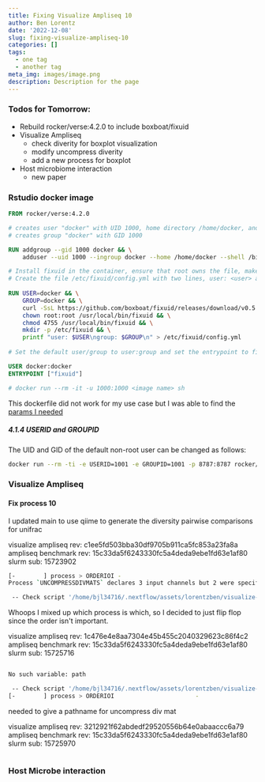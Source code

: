```yaml
---
title: Fixing Visualize Ampliseq 10
author: Ben Lorentz
date: '2022-12-08'
slug: fixing-visualize-ampliseq-10
categories: []
tags:
  - one tag
  - another tag
meta_img: images/image.png
description: Description for the page
---
```


### Todos for Tomorrow:

- Rebuild rocker/verse:4.2.0 to include boxboat/fixuid
- Visualize Ampliseq 
  - check diverity for boxplot visualization
  - modify uncompress diverity
  - add a new process for boxplot
- Host microbiome interaction
  - new paper
  
### Rstudio docker image

```dockerfile
FROM rocker/verse:4.2.0

# creates user "docker" with UID 1000, home directory /home/docker, and shell /bin/sh
# creates group "docker" with GID 1000

RUN addgroup --gid 1000 docker && \
    adduser --uid 1000 --ingroup docker --home /home/docker --shell /bin/sh --disabled-password --gecos "" docker

# Install fixuid in the container, ensure that root owns the file, make it execuatble, and enable the setuid bit. 
# Create the file /etc/fixuid/config.yml with two lines, user: <user> and group: <group> using the user and group from step 1.
  
RUN USER=docker && \
    GROUP=docker && \
    curl -SsL https://github.com/boxboat/fixuid/releases/download/v0.5.1/fixuid-0.5.1-linux-amd64.tar.gz | tar -C /usr/local/bin -xzf - && \
    chown root:root /usr/local/bin/fixuid && \
    chmod 4755 /usr/local/bin/fixuid && \
    mkdir -p /etc/fixuid && \
    printf "user: $USER\ngroup: $GROUP\n" > /etc/fixuid/config.yml
    
# Set the default user/group to user:group and set the entrypoint to fixuid

USER docker:docker
ENTRYPOINT ["fixuid"]

# docker run --rm -it -u 1000:1000 <image name> sh
```

This dockerfile did not work for my use case but I was able to find the [params I needed](https://rocker-project.org/images/versioned/rstudio.html)

##### 4.1.4 USERID and GROUPID

The UID and GID of the default non-root user can be changed as follows:

```bash
docker run --rm -ti -e USERID=1001 -e GROUPID=1001 -p 8787:8787 rocker/rstudio
```

### Visualize Ampliseq

#### Fix process 10 

I updated main to use qiime to generate the diversity pairwise comparisons for unifrac

visualize ampliseq rev: c1ee5fd503bba30df9705b911ca5fc853a23fa8a
ampliseq benchmark rev: 15c33da5f6243330fc5a4deda9ebe1fd63e1af80
slurm sub: 15723902

```bash
[-        ] process > ORDERIOI -
Process `UNCOMPRESSDIVMATS` declares 3 input channels but 2 were specified

 -- Check script '/home/bjl34716/.nextflow/assets/lorentzben/visualize-ampliseq/main.nf' at line: 67 or see '.nextflow.log' fi

```

Whoops I mixed up which process is which, so I decided to just flip flop since the order isn't important. 

visualize ampliseq rev: 1c476e4e8aa7304e45b455c2040329623c86f4c2
ampliseq benchmark rev: 15c33da5f6243330fc5a4deda9ebe1fd63e1af80
slurm sub: 15725716

```bash

No such variable: path

 -- Check script '/home/bjl34716/.nextflow/assets/lorentzben/visualize-ampliseq/main.nf' at line: 765 or see '.nextflow.log' f$
[-        ] process > ORDERIOI                       -
```
needed to give a pathname for uncompress div mat

visualize ampliseq rev: 3212921f62abdedf29520556b64e0abaaccc6a79
ampliseq benchmark rev: 15c33da5f6243330fc5a4deda9ebe1fd63e1af80
slurm sub: 15725970

```bash

```
### Host Microbe interaction